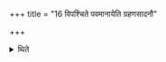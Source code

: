 +++
title = "16 विपश्चिते पवमानायेति ग्रहणसादनौ"

+++

<details><summary>थिते</summary>

विपश्चिते पवमानायेति ग्रहणसादनौ १६
</details>

